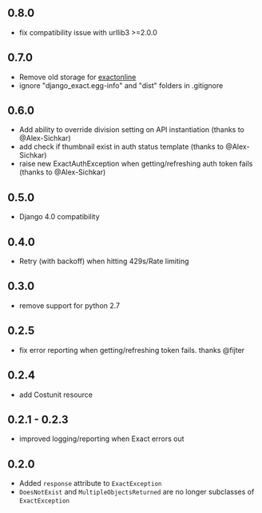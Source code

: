 0.8.0
-----
* fix compatibility issue with urllib3 >=2.0.0

0.7.0
-----
* Remove old storage for [exactonline](https://github.com/ossobv/exactonline)
* ignore "django_exact.egg-info" and "dist" folders in .gitignore

0.6.0
-----
* Add ability to override division setting on API instantiation (thanks to @Alex-Sichkar)
* add check if thumbnail exist in auth status template (thanks to @Alex-Sichkar)
* raise new ExactAuthException when getting/refreshing auth token fails (thanks to @Alex-Sichkar)

0.5.0
-----
* Django 4.0 compatibility

0.4.0
-----
* Retry (with backoff) when hitting 429s/Rate limiting

0.3.0
-----
* remove support for python 2.7

0.2.5
-----
* fix error reporting when getting/refreshing token fails. thanks @fijter

0.2.4
-----
* add Costunit resource

0.2.1 - 0.2.3
-------------
* improved logging/reporting when Exact errors out

0.2.0
-----
* Added `response` attribute to `ExactException`
* `DoesNotExist` and `MultipleObjectsReturned` are no longer subclasses of `ExactException`

